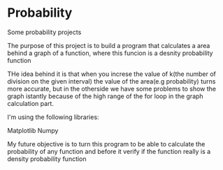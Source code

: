 # Probability
Some probability projects

The purpose of this project is to build a program that calculates a area behind a graph of a function, where this funcion is a 
desnity probability function

THe idea behind it is that when you increse the value of k(the number of division on the given interval) the value of the area(e.g 
probability) turns more accurate, but in the otherside we have some problems to show the graph istantly because of the high range of
the for loop in the graph calculation part.

I'm using the following libraries:

Matplotlib
Numpy

My future objective is to turn this program to be able to calculate the probability of any function and before it verify if the
function really is a density probability function


